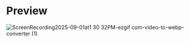 # Preview

![ScreenRecording2025-09-01at1 30 32PM-ezgif com-video-to-webp-converter (1)](https://github.com/user-attachments/assets/6a57bc75-6b0f-439c-84cc-a96f66fa1871)
